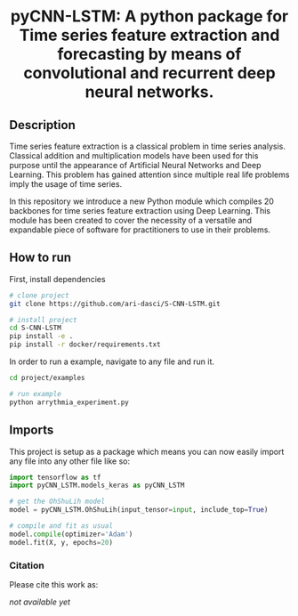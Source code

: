 <div align="center">    
 
# pyCNN-LSTM: A python package for Time series feature extraction and forecasting by means of convolutional and recurrent deep neural networks.

<!--
[![Paper](http://img.shields.io/badge/paper-arxiv.1001.2234-B31B1B.svg)](https://www.nature.com/articles/nature14539)
[![Conference](http://img.shields.io/badge/NeurIPS-2019-4b44ce.svg)](https://papers.nips.cc/book/advances-in-neural-information-processing-systems-31-2018)
[![Conference](http://img.shields.io/badge/ICLR-2019-4b44ce.svg)](https://papers.nips.cc/book/advances-in-neural-information-processing-systems-31-2018)
[![Conference](http://img.shields.io/badge/AnyConference-year-4b44ce.svg)](https://papers.nips.cc/book/advances-in-neural-information-processing-systems-31-2018)  

ARXIV   
[![Paper](http://img.shields.io/badge/arxiv-math.co:1480.1111-B31B1B.svg)](https://www.nature.com/articles/nature14539)
![CI testing](https://github.com/PyTorchLightning/deep-learning-project-template/workflows/CI%20testing/badge.svg?branch=master&event=push)
-->

</div>
 
## Description   
Time series feature extraction is a classical problem in time series analysis. Classical addition and multiplication models have been used for this purpose until the appearance of Artificial Neural Networks and Deep Learning. This problem has gained attention since multiple real life problems imply the usage of time series.

In this repository we introduce a new Python module which compiles 20 backbones for time series feature extraction using Deep Learning. This module has been created to cover the necessity of a versatile and expandable piece of software for practitioners to use in their problems.

## How to run   
First, install dependencies   
```bash
# clone project   
git clone https://github.com/ari-dasci/S-CNN-LSTM.git

# install project   
cd S-CNN-LSTM
pip install -e .   
pip install -r docker/requirements.txt
 ```   
In order to run a example, navigate to any file and run it.   
 ```bash
cd project/examples

# run example 
python arrythmia_experiment.py    
```

## Imports
This project is setup as a package which means you can now easily import any file into any other file like so:
```python
import tensorflow as tf
import pyCNN_LSTM.models_keras as pyCNN_LSTM

# get the OhShuLih model
model = pyCNN_LSTM.OhShuLih(input_tensor=input, include_top=True)

# compile and fit as usual
model.compile(optimizer='Adam')
model.fit(X, y, epochs=20)
```

### Citation   

Please cite this work as:

*not available yet*

<!--
```
@article{YourName,
  title={Your Title},
  author={Your team},
  journal={Location},
  year={Year}
}
```   
-->
